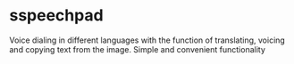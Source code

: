 # sspeechpad
Voice dialing in different languages with the function of translating, voicing and copying text from the image. Simple and convenient functionality
